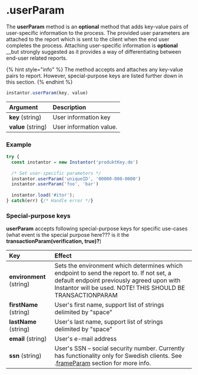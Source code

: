 # .userParam

The **userParam** method is an **optional** method that adds key-value pairs of user-specific information to the process. The provided user parameters are attached to the report which is sent to the client when the end user completes the process. Attaching user-specific information is **optional** __but strongly suggested as it provides a way of differentiating between end-user related reports.

{% hint style="info" %}
The method accepts and attaches any key-value pairs to report. However, special-purpose keys are listed further down in this section.
{% endhint %}

```javascript
instantor.userParam(key, value)
```

| Argument | Description |
| :--- | :--- |
| **key** \(string\) | User information key |
| **value** \(string\) | User information value. |

### Example

```javascript
try {
  const instantor = new Instantor('produktKey.de')
  
  /* Set user-specific parameters */
  instantor.userParam('uniqueID', '00000-000-0000')
  instantor.userParam('foo', 'bar')
  
  instantor.load('#itor');
} catch(err) {/* Handle error */}
```

### Special-purpose keys

**userParam** accepts following special-purpose keys for specific use-cases \(what event is the special purpose here??? is it the **transactionParam\(verification, true\)?**\)

| Key | Effect |
| :--- | :--- |
| **environment** \(string\)                                                | Sets the environment which determines which endpoint to send the report to. If not set, a default endpoint previously agreed upon with Instantor will be used. NOTE! THIS SHOULD BE TRANSACTIONPARAM |
| **firstName** \(string\)          | User's first name, support list of strings delimited by "space" |
| **lastName** \(string\)          | User's last name, support list of strings delimited by "space" |
| **email** \(string\) | User's e-mail address |
| **ssn** \(string\) | User's SSN – social security number. Currently has functionality only for Swedish clients. See .[frameParam](.frameparam.md) section for more info. |

